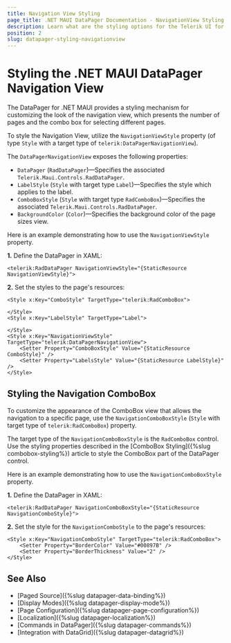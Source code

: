 ```yaml
---
title: Navigation View Styling
page_title: .NET MAUI DataPager Documentation - NavigationView Styling
description: Learn what are the styling options for the Telerik UI for .NET MAUI DataPager NavigationView view.
position: 2
slug: datapager-styling-navigationview
---
```


# Styling the .NET MAUI DataPager Navigation View

The DataPager for .NET MAUI provides a styling mechanism for customizing the look of the navigation view, which presents the number of pages and the combo box for selecting different pages.

To style the Navigation View, utilize the `NavigationViewStyle` property (of type `Style` with a target type of `telerik:DataPagerNavigationView`). 

The `DataPagerNavigationView` exposes the following properties:
* `DataPager` (`RadDataPager`)&mdash;Specifies the associated `Telerik.Maui.Controls.RadDataPager`.
* `LabelStyle` (`Style` with target type `Label`)&mdash;Specifies the style which applies to the label.
* `ComboBoxStyle` (`Style` with target type `RadComboBox`)&mdash;Specifies the associated `Telerik.Maui.Controls.RadDataPager`.
* `BackgroundColor` (`Color`)&mdash;Specifies the background color of the page sizes view.

Here is an example demonstrating how to use the `NavigationViewStyle` property.

**1.** Define the DataPager in XAML:

```XAML
<telerik:RadDataPager NavigationViewStyle="{StaticResource NavigationViewStyle}">
```

**2.** Set the styles to the page's resources:

```XAML
<Style x:Key="ComboStyle" TargetType="telerik:RadComboBox">

</Style>
<Style x:Key="LabelStyle" TargetType="Label">

</Style>
<Style x:Key="NavigationViewStyle" TargetType="telerik:DataPagerNavigationView">
    <Setter Property="ComboBoxStyle" Value="{StaticResource ComboStyle}" />
    <Setter Property="LabelsStyle" Value="{StaticResource LabelStyle}" />
</Style>
```

## Styling the Navigation ComboBox

To customize the appearance of the ComboBox view that allows the navigation to a specific page, use the `NavigationComboBoxStyle` (`Style` with target type of `telerik:RadComboBox`) property.

The target type of the `NavigationComboBoxStyle` is the `RadComboBox` control. Use the styling properties described in the [ComboBox Styling]({%slug combobox-styling%}) article to style the ComboBox part of the DataPager control. 

Here is an example demonstrating how to use the `NavigationComboBoxStyle` property.

**1.** Define the DataPager in XAML:

```XAML
<telerik:RadDataPager NavigationComboBoxStyle="{StaticResource NavigationComboStyle}">
```

**2.** Set the style for the `NavigationComboStyle` to the page's resources:

```XAML
<Style x:Key="NavigationComboStyle" TargetType="telerik:RadComboBox">
    <Setter Property="BorderColor" Value="#00897B" />
    <Setter Property="BorderThickness" Value="2" />
</Style>
```

## See Also

- [Paged Source]({%slug datapager-data-binding%})
- [Display Modes]({%slug datapager-display-mode%})
- [Page Configuration]({%slug datapager-page-configuration%})
- [Localization]({%slug datapager-localization%})
- [Commands in DataPager]({%slug datapager-commands%})
- [Integration with DataGrid]({%slug datapager-datagrid%})